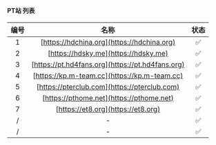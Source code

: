 #### PT站 列表


|编号|名称|状态|
|:----:|:----:  | :----:  |
| 1 | [https://hdchina.org](https://hdchina.org) | :white_check_mark: |
| 2 | [https://hdsky.me](https://hdsky.me) |:white_check_mark:|
| 3 | [https://pt.hd4fans.org](https://pt.hd4fans.org) |:white_check_mark:|
| 4 | [https://kp.m-team.cc](https://kp.m-team.cc) |:white_check_mark:|
| 5 | [https://pterclub.com](https://pterclub.com) |:white_check_mark:|
| 6 | [https://pthome.net](https://pthome.net) |:white_check_mark:|
| 7 | [https://et8.org](https://et8.org) |:white_check_mark:|
| / | - |:white_check_mark:|
| / | - |:white_check_mark:|


